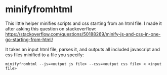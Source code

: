 # minifyfromhtml

This little helper minifies scripts and css starting from an html file. I made it after asking this question on stackoverflow: https://stackoverflow.com/questions/50188269/minify-js-and-css-in-one-go-starting-from-html/

It takes an input html file, parses it, and outputs all included javascript and css files minified to a file you specify:
```
minifyfromhtml --js=<output js file> --css=<output css file> < <input file>
```
